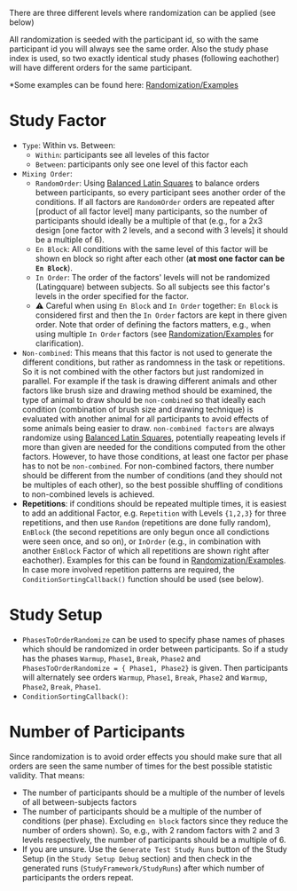 There are three different levels where randomization can be applied (see below)

All randomization is seeded with the participant id, so with the same participant id you will always see the same order. Also the study phase index is used, so two exactly identical study phases (following eachother) will have different orders for the same participant.

*Some examples can be found here: [Randomization/Examples](Randomization/Examples)


# Study Factor

* ``Type``: Within vs. Between:
  * ``Within``: participants see all leveles of this factor
  * ``Between``: participants only see one level of this factor each
* ``Mixing Order``:
  * ``RandomOrder``: Using [Balanced Latin Squares](https://cs.uwaterloo.ca/~dmasson/tools/latin_square/) to balance orders between participants, so every participant sees another order of the conditions. If all factors are ``RandomOrder`` orders are repeated after [product of all factor level] many participants, so the number of participants should ideally be a multiple of that (e.g., for a 2x3 design [one factor with 2 levels, and a second with 3 levels] it should be a multiple of 6).
  * ``En Block``: All conditions with the same level of this factor will be shown en block so right after each other (**at most one factor can be ``En Block``**).
  * ``In Order``: The order of the factors' levels will not be randomized (Latingquare) between subjects. So all subjects see this factor's levels in the order specified for the factor. 
  * :warning: Careful when using ``En Block`` and ``In Order`` together: ``En Block`` is considered first and then the ``In Order`` factors are kept in there given order. Note that order of defining the factors matters, e.g., when using multiple ``In Order`` factors (see [Randomization/Examples](Randomization/Examples#using-inorder-potentially-for-multiple-factors) for clarification).
* ``Non-combined``: This means that this factor is not used to generate the different conditions, but rather as randomness in the task or repetitions. So it is not combined with the other factors but just randomized in parallel. For example if the task is drawing different animals and other factors like brush size and drawing method should be examined, the type of animal to draw should be ``non-combined`` so that ideally each condition (combination of brush size and drawing technique) is evaluated with another animal for all participants to avoid effects of some animals being easier to draw. ``non-combined factors`` are always randomize using [Balanced Latin Squares](https://cs.uwaterloo.ca/~dmasson/tools/latin_square/), potentially reapeating levels if more than given are needed for the conditions computed from the other factors. However, to have those conditions, at least one factor per phase has to not be ``non-combined``. For non-combined factors, there number should be different from the number of conditions (and they should not be multiples of each other), so the best possible shuffling of conditions to non-combined levels is achieved.
* **Repetitions**: if conditions should be repeated multiple times, it is easiest to add an additional Factor, e.g. ``Repetition`` with Levels ``{1,2,3}`` for three repetitions, and then use ``Random`` (repetitions are done fully random), ``EnBlock`` (the second repetitions are only begun once all condictions were seen once, and so on), or ``InOrder`` (e.g., in combination with another ``EnBlock`` Factor of which all repetitions are shown right after eachother). Examples for this can be found in [Randomization/Examples](Randomization/Examples#using-inorder-potentially-for-multiple-factors). In case more involved repetition patterns are required, the ``ConditionSortingCallback()`` function should be used (see below).

# Study Setup

* ``PhasesToOrderRandomize`` can be used to specify phase names of phases which should be randomized in order between participants. So if a study has the phases ``Warmup``, ``Phase1``, ``Break``, ``Phase2`` and ``PhasesToOrderRandomize = { Phase1, Phase2}`` is given. Then participants will alternately see orders ``Warmup``, ``Phase1``, ``Break``, ``Phase2`` and ``Warmup``, ``Phase2``, ``Break``, ``Phase1``.
* ``ConditionSortingCallback()``:


# Number of Participants
Since randomization is to avoid order effects you should make sure that all orders are seen the same number of times for the best possible statistic validity. That means:
* The number of participants should be a multiple of the number of levels of all between-subjects factors
* The number of participants should be a multiple of the number of conditions (per phase). Excluding ``en block`` factors since they reduce the number of orders shown). So, e.g., with 2 random factors with 2 and 3 levels respectively, the number of participants should be a multiple of 6.
* If you are unsure. Use the ``Generate Test Study Runs`` button of the Study Setup (in the ``Study Setup Debug`` section) and then check in the generated runs (``StudyFramework/StudyRuns``) after which number of participants the orders repeat.